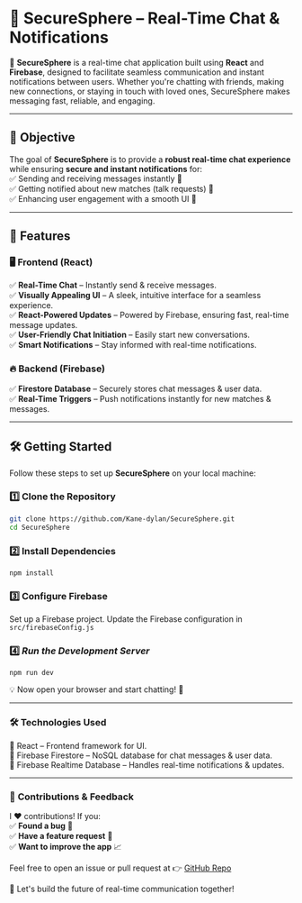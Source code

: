 # 🔐 SecureSphere – Real-Time Chat & Notifications  

🚀 **SecureSphere** is a real-time chat application built using **React** and **Firebase**, designed to facilitate seamless communication and instant notifications between users. Whether you're chatting with friends, making new connections, or staying in touch with loved ones, SecureSphere makes messaging fast, reliable, and engaging.  

---

## 🎯 **Objective**  
The goal of **SecureSphere** is to provide a **robust real-time chat experience** while ensuring **secure and instant notifications** for:  
✅ Sending and receiving messages instantly 💬  
✅ Getting notified about new matches (talk requests) 🔔  
✅ Enhancing user engagement with a smooth UI 🎨  

---

## 🚀 **Features**  

### 🖥️ **Frontend (React)**  
✅ **Real-Time Chat** – Instantly send & receive messages.  
✅ **Visually Appealing UI** – A sleek, intuitive interface for a seamless experience.  
✅ **React-Powered Updates** – Powered by Firebase, ensuring fast, real-time message updates.  
✅ **User-Friendly Chat Initiation** – Easily start new conversations.  
✅ **Smart Notifications** – Stay informed with real-time notifications.  

### 🔥 **Backend (Firebase)**  
✅ **Firestore Database** – Securely stores chat messages & user data.  
✅ **Real-Time Triggers** – Push notifications instantly for new matches & messages.  

---

## 🛠️ **Getting Started**  

Follow these steps to set up **SecureSphere** on your local machine:  

### 1️⃣ **Clone the Repository**  
``` sh
git clone https://github.com/Kane-dylan/SecureSphere.git
cd SecureSphere
```
### 2️⃣ **Install Dependencies**
```
npm install

```
### 3️⃣ **Configure Firebase**
Set up a Firebase project.
Update the Firebase configuration in ```src/firebaseConfig.js```
### 4️⃣ ***Run the Development Server***
```
npm run dev
```
💡 Now open your browser and start chatting! 🚀

---
### 🛠️ **Technologies Used**
🔹 React – Frontend framework for UI.  
🔹 Firebase Firestore – NoSQL database for chat messages & user data.  
🔹 Firebase Realtime Database – Handles real-time notifications & updates.  

---

### 🤝 **Contributions & Feedback**  
I ❤️ contributions! If you:  
✅ **Found a bug** 🐞  
✅ **Have a feature request** 🌟  
✅ **Want to improve the app** 📈  

Feel free to open an issue or pull request at 👉 [GitHub Repo](https://github.com/Kane-dylan/SecureSphere.git)  

🚀 Let's build the future of real-time communication together!  
